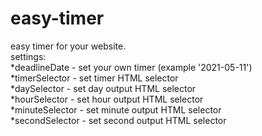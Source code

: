 # easy-timer
easy timer for your website. <br>
settings:<br>
 *deadlineDate - set your own timer (example '2021-05-11') <br>
 *timerSelector - set timer HTML selector <br>
 *daySelector - set day output HTML selector <br>
 *hourSelector - set hour output HTML selector <br>
 *minuteSelector - set minute output HTML selector <br>
 *secondSelector - set second output HTML selector<br>
